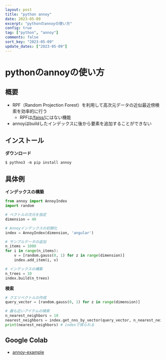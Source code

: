 ```yaml
---
layout: post
title: "python annoy"
date: 2023-05-09
excerpt: "pythonのannoyの使い方"
config: true
tag: ["python", "annoy"]
comments: false
sort_key: "2023-05-09"
update_dates: ["2023-05-09"]
---
```


# pythonのannoyの使い方

## 概要
 - RPF（Random Projection Forest）を利用して高次元データの近似最近傍検索を効率的に行う
   - RPFは[/faiss/](/faiss/)にはない機能
 - annoyはbuildしたインデックスに後から要素を追加することができない

## インストール

**ダウンロード**
```console
$ pythno3 -m pip install annoy
```

## 具体例

**インデックスの構築**
```python
from annoy import AnnoyIndex
import random

# ベクトルの次元を指定
dimension = 40

# Annoyインデックスの初期化
index = AnnoyIndex(dimension, 'angular')

# サンプルデータの追加
n_items = 1000
for i in range(n_items):
    v = [random.gauss(0, 1) for z in range(dimension)]
    index.add_item(i, v)

# インデックスの構築
n_trees = 10
index.build(n_trees)
```

**検索**
```python
# クエリベクトルの作成
query_vector = [random.gauss(0, 1) for z in range(dimension)]

# 最も近いアイテムの検索
n_nearest_neighbors = 10
nearest_neighbors = index.get_nns_by_vector(query_vector, n_nearest_neighbors)
print(nearest_neighbors) # indexで得られる
```

## Google Colab
 - [annoy-example](https://colab.research.google.com/drive/1M6GVFzEU6Fq608BGyV5nA7ouvtsJUV5f?usp=sharing)


